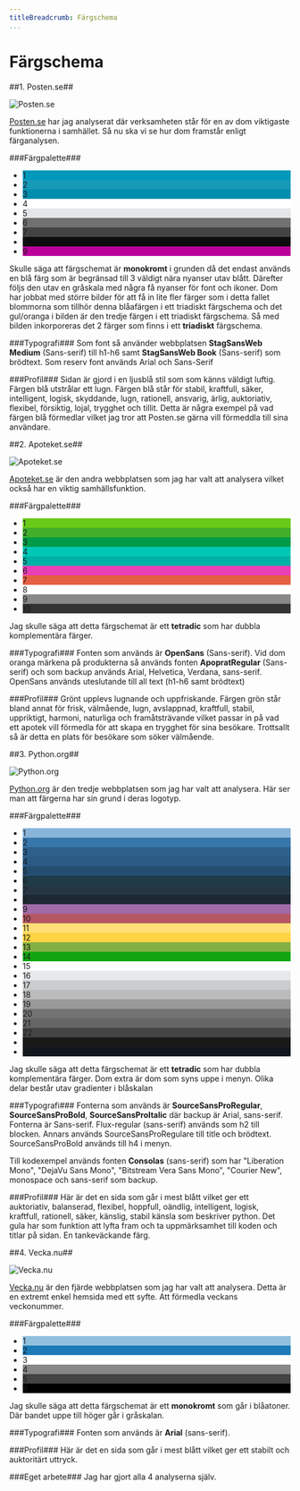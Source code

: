 ```yaml
---
titleBreadcrumb: Färgschema
...
```

Färgschema
===============================

##1. Posten.se##

![Posten.se](../htdocs/img/analysis/1_posten.png)

[Posten.se](http://www.posten.se) har jag analyserat där verksamheten står för en av dom viktigaste funktionerna i samhället.
Så nu ska vi se hur dom framstår enligt färganalysen.

###Färgpalette###

<ul class="color-scheme">
    <li class="dark" style="background-color: #0099BB;">1</li>
    <li class="dark" style="background-color: #1799B8;">2</li>
    <li class="dark" style="background-color: #008EAF;">3</li>
    <li class="dark" style="background-color: #FFFFFF;">4</li>
    <li class="dark" style="background-color: #E4E6E9;">5</li>
    <li class="light" style="background-color: #717171;">6</li>
    <li class="light" style="background-color: #444444;">7</li>
    <li class="light" style="background-color: #0D0D0D;">8</li>
    <li class="light" style="background-color: #BB0099;">9</li>

</ul>

Skulle säga att färgschemat är **monokromt** i grunden då det endast används en blå färg som är begränsad till 3 väldigt nära nyanser utav blått. Därefter följs den utav en gråskala med några få nyanser för font och ikoner. Dom har jobbat med större bilder för att få in lite fler färger som i detta fallet blommorna som tillhör denna blåafärgen i ett triadiskt färgschema och det gul/oranga i bilden är den tredje färgen i ett triadiskt färgschema. Så med bilden inkorporeras det 2 färger som finns i ett **triadiskt** färgschema.

###Typografi###
Som font så använder webbplatsen **StagSansWeb Medium** (Sans-serif) till h1-h6 samt **StagSansWeb Book** (Sans-serif) som brödtext. Som reserv font används Arial och Sans-Serif

###Profil###
Sidan är gjord i en ljusblå stil som som känns väldigt luftig. Färgen blå utstrålar ett lugn. Färgen blå står för stabil, kraftfull, säker, intelligent, logisk, skyddande, lugn, rationell, ansvarig, ärlig, auktoriativ, flexibel, försiktig, lojal, trygghet och tillit. Detta är några exempel på vad färgen blå förmedlar vilket jag tror att Posten.se gärna vill förmeddla till sina användare.

##2. Apoteket.se##

![Apoteket.se](../htdocs/img/analysis/2_apoteket.png)

[Apoteket.se](http://www.apoteket.se) är den andra webbplatsen som jag har valt att analysera vilket också har en viktig samhällsfunktion.

###Färgpalette###

<ul class="color-scheme">
    <li class="dark" style="background-color: #6ACA19;">1</li>
    <li class="dark" style="background-color: #42AE29;">2</li>
    <li class="dark" style="background-color: #009b46;">3</li>
    <li class="dark" style="background-color: #00C7B6;">4</li>
    <li class="dark" style="background-color: #00B2A6;">5</li>
    <li class="dark" style="background-color: #EB3FB7;">6</li>
    <li class="dark" style="background-color: #E46044;">7</li>
    <li class="dark" style="background-color: #FFFFFF;">8</li>
    <li class="dark" style="background-color: #888888;">9</li>
    <li class="light" style="background-color: #333333;">10</li>
</ul>

Jag skulle säga att detta färgschemat är ett **tetradic** som har dubbla komplementära färger.

###Typografi###
Fonten som används är **OpenSans** (Sans-serif). Vid dom oranga märkena på produkterna så används fonten **ApopratRegular** (Sans-serif) och som backup används Arial, Helvetica, Verdana, sans-serif. OpenSans används uteslutande till all text (h1-h6 samt brödtext)

###Profil###
Grönt upplevs lugnande och uppfriskande. Färgen grön står bland annat för frisk, välmående, lugn, avslappnad, kraftfull, stabil, uppriktigt, harmoni, naturliga och framåtsträvande vilket passar in på vad ett apotek vill förmedla för att skapa en trygghet för sina besökare. Trottsallt så är detta en plats för besökare som söker välmående.

##3. Python.org##

![Python.org](../htdocs/img/analysis/3_python.png)

[Python.org](https://www.python.org/) är den tredje webbplatsen som jag har valt att analysera. Här ser man att färgerna har sin grund i deras logotyp.

###Färgpalette###

<ul class="color-scheme">
    <li class="dark" style="background-color: #89b4d9;">1</li>
    <li class="dark" style="background-color: #3776ab;">2</li>
    <li class="dark" style="background-color: #2d618c;">3</li>
    <li class="light" style="background-color: #2b5b84;">4</li>
    <li class="light" style="background-color: #244e71;">5</li>
    <li class="light" style="background-color: #1f3b47;">6</li>
    <li class="light" style="background-color: #273643;">7</li>
    <li class="light" style="background-color: #1e2933;">8</li>
    <li class="dark" style="background-color: #a06ba7;">9</li>
    <li class="dark" style="background-color: #b55863;">10</li>
    <li class="dark" style="background-color: #ffdf76;">11</li>
    <li class="dark" style="background-color: #ffd343;">12</li>
    <li class="dark" style="background-color: #82b043;">13</li>
    <li class="dark" style="background-color: #11a611;">14</li>
    <li class="dark" style="background-color: #ffffff;">15</li>
    <li class="dark" style="background-color: #e6e8ea;">16</li>
    <li class="dark" style="background-color: #caccce;">17</li>
    <li class="dark" style="background-color: #bbbbbb;">18</li>
    <li class="dark" style="background-color: #999999;">19</li>
    <li class="dark" style="background-color: #737373;">20</li>
    <li class="light" style="background-color: #666666;">21</li>
    <li class="light" style="background-color: #444444;">22</li>
    <li class="light" style="background-color: #191919;">23</li>
    <li class="light" style="background-color: #11171d;">24</li>
</ul>

Jag skulle säga att detta färgschemat är ett **tetradic** som har dubbla komplementära färger. Dom extra är dom som syns uppe i menyn. Olika delar består utav gradienter i blåskalan

###Typografi###
Fonterna som används är **SourceSansProRegular**, **SourceSansProBold**, **SourceSansProItalic** där backup är Arial, sans-serif. Fonterna är Sans-serif. Flux-regular (sans-serif) används som h2 till blocken. Annars används SourceSansProRegulare till title och brödtext. SourceSansProBold används till h4 i menyn.

Till kodexempel används fonten **Consolas** (sans-serif) som har "Liberation Mono", "DejaVu Sans Mono", "Bitstream Vera Sans Mono", "Courier New", monospace och sans-serif som backup.

###Profil###
Här är det en sida som går i mest blått vilket ger ett auktoriativ, balanserad, flexibel, hoppfull, oändlig, intelligent, logisk, kraftfull, rationell, säker, känslig, stabil känsla som beskriver python. Det gula har som funktion att lyfta fram och ta uppmärksamhet till koden och titlar på sidan. En tankeväckande färg.


##4. Vecka.nu##

![Vecka.nu](../htdocs/img/analysis/3_vecka.png)

[Vecka.nu](http://www.vecka.nu/) är den fjärde webbplatsen som jag har valt att analysera. Detta är en extremt enkel hemsida med ett syfte. Att förmedla veckans veckonummer.

###Färgpalette###

<ul class="color-scheme">
    <li class="dark" style="background-color: #90c0de;">1</li>
    <li class="dark" style="background-color: #1c7bb7;">2</li>
    <li class="dark" style="background-color: #ffffff;">3</li>
    <li class="dark" style="background-color: #888888;">4</li>
    <li class="light" style="background-color: #444444;">5</li>
    <li class="light" style="background-color: #000000;">6</li>
</ul>

Jag skulle säga att detta färgschemat är ett **monokromt** som går i blåatoner. Där bandet uppe till höger går i gråskalan.

###Typografi###
Fonten som används är **Arial** (sans-serif).

###Profil###
Här är det en sida som går i mest blått vilket ger ett stabilt och auktoritärt uttryck.

###Eget arbete###
Jag har gjort alla 4 analyserna själv.
